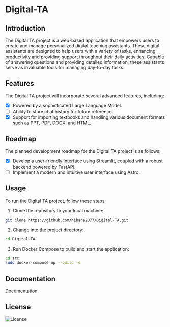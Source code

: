<!--
 * @Author: hibana2077 hibana2077@gmail.com
 * @Date: 2024-05-05 10:00:24
 * @LastEditors: hibana2077 hibana2077@gmaill.com
 * @LastEditTime: 2024-06-03 19:05:16
 * @FilePath: \Digital-TA\README.md
 * @Description: 
-->
# Digital-TA

## Introduction

The Digital TA project is a web-based application that empowers users to create and manage personalized digital teaching assistants. These digital assistants are designed to help users with a variety of tasks, enhancing productivity and providing support throughout their daily activities. Capable of answering questions and providing detailed information, these assistants serve as invaluable tools for managing day-to-day tasks.

## Features

The Digital TA project will incorporate several advanced features, including:

- [x] Powered by a sophisticated Large Language Model.
- [ ] Ability to store chat history for future reference.
- [x] Support for importing textbooks and handling various document formats such as PPT, PDF, DOCX, and HTML.

## Roadmap

The planned development roadmap for the Digital TA project is as follows:

- [x] Develop a user-friendly interface using Streamlit, coupled with a robust backend powered by FastAPI.
- [ ] Implement a modern and intuitive user interface using Astro.

## Usage

To run the Digital TA project, follow these steps:

1. Clone the repository to your local machine:

```bash
git clone https://github.com/hibana2077/Digital-TA.git
```

2. Change into the project directory:

```bash
cd Digital-TA
```

3. Run Docker Compose to build and start the application:

```bash
cd src
sudo docker-compose up --build -d
```

## Documentation

[Documentation](https://digitalta.hibana2077.com)

## License

![License](https://img.shields.io/badge/license-MIT-blue)

